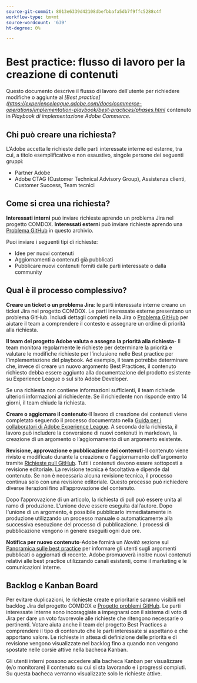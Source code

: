 ```yaml
---
source-git-commit: 8013e6339d42108dbefbbafa5db7f9ffc5288c4f
workflow-type: tm+mt
source-wordcount: '639'
ht-degree: 0%

---
```

# Best practice: flusso di lavoro per la creazione di contenuti

Questo documento descrive il flusso di lavoro dell&#39;utente per richiedere modifiche o aggiunte al *[Best practice](https://experienceleague.adobe.com/docs/commerce-operations/implementation-playbook/best-practices/phases.html* contenuto in *Playbook di implementazione Adobe Commerce*.

## Chi può creare una richiesta?

L’Adobe accetta le richieste delle parti interessate interne ed esterne, tra cui, a titolo esemplificativo e non esaustivo, singole persone dei seguenti gruppi:

- Partner Adobe
- Adobe CTAG (Customer Technical Advisory Group), Assistenza clienti, Customer Success, Team tecnici

## Come si crea una richiesta?

**Interessati interni** può inviare richieste aprendo un problema Jira nel progetto COMDOX. **Interessati esterni** può inviare richieste aprendo una [Problema GitHub](https://github.com/AdobeDocs/commerce-operations.en/issues/new/choose) in questo archivio.

Puoi inviare i seguenti tipi di richieste:

- Idee per nuovi contenuti
- Aggiornamenti a contenuti già pubblicati
- Pubblicare nuovi contenuti forniti dalle parti interessate o dalla community

## Qual è il processo complessivo?


**Creare un ticket o un problema Jira**: le parti interessate interne creano un ticket Jira nel progetto COMDOX. Le parti interessate esterne presentano un problema GitHub. Includi dettagli completi nella Jira o [Problema GitHub](https://github.com/AdobeDocs/commerce-operations.en/issues/new/choose) per aiutare il team a comprendere il contesto e assegnare un ordine di priorità alla richiesta.

**Il team del progetto Adobe valuta e assegna la priorità alla richiesta**- Il team monitora regolarmente le richieste per determinare la priorità e valutare le modifiche richieste per l’inclusione nelle Best practice per l’implementazione del playbook. Ad esempio, il team potrebbe determinare che, invece di creare un nuovo argomento Best Practices, il contenuto richiesto debba essere aggiunto alla documentazione del prodotto esistente su Experience League o sul sito Adobe Developer.

Se una richiesta non contiene informazioni sufficienti, il team richiede ulteriori informazioni al richiedente. Se il richiedente non risponde entro 14 giorni, il team chiude la richiesta.

**Creare o aggiornare il contenuto**-Il lavoro di creazione dei contenuti viene completato seguendo il processo documentato nella [Guida per i collaboratori di Adobe Experience League](https://experienceleague.adobe.com/docs/contributor/contributor-guide/introduction.html). A seconda della richiesta, il lavoro può includere la conversione di nuovi contenuti in markdown, la creazione di un argomento o l’aggiornamento di un argomento esistente.

**Revisione, approvazione e pubblicazione dei contenuti**-Il contenuto viene rivisto e modificato durante la creazione o l&#39;aggiornamento dell&#39;argomento tramite [Richieste pull GitHub](https://experienceleague.adobe.com/docs/contributor/contributor-guide/setup/git-fundamentals.html?lang=en#pull-requests). Tutti i contenuti devono essere sottoposti a revisione editoriale. La revisione tecnica è facoltativa e dipende dal contenuto. Se non è necessaria alcuna revisione tecnica, il processo continua solo con una revisione editoriale. Questo processo può richiedere diverse iterazioni fino all’approvazione del contenuto.

Dopo l’approvazione di un articolo, la richiesta di pull può essere unita al ramo di produzione. L’unione deve essere eseguita dall’autore. Dopo l&#39;unione di un argomento, è possibile pubblicarlo immediatamente in produzione utilizzando un processo manuale o automaticamente alla successiva esecuzione del processo di pubblicazione. I processi di pubblicazione vengono in genere eseguiti ogni due ore.

**Notifica per nuovo contenuto**-Adobe fornirà un *Novità* sezione sul [Panoramica sulle best practice](https://experienceleague.adobe.com/docs/commerce-operations/implementation-playbook/best-practices/phases.html?lang=en) per informare gli utenti sugli argomenti pubblicati o aggiornati di recente. Adobe promuoverà inoltre nuovi contenuti relativi alle best practice utilizzando canali esistenti, come il marketing e le comunicazioni interne.

## Backlog e Kanban Board

Per evitare duplicazioni, le richieste create e prioritarie saranno visibili nel backlog Jira del progetto COMDOX e [Progetto problemi GitHub](https://github.com/orgs/AdobeDocs/projects/6/views/1). Le parti interessate interne sono incoraggiate a impegnarsi con il sistema di voto di Jira per dare un voto favorevole alle richieste che ritengono necessarie o pertinenti. Votare aiuta anche il team del progetto Best Practices a comprendere il tipo di contenuto che le parti interessate si aspettano e che apportano valore. Le richieste in attesa di definizione delle priorità e di revisione vengono visualizzate nel backlog fino a quando non vengono spostate nelle corsie attive nella bacheca Kanban.

Gli utenti interni possono accedere alla bacheca Kanban per visualizzare (e/o monitorare) il contenuto su cui si sta lavorando e i progressi compiuti. Su questa bacheca verranno visualizzate solo le richieste attive.

